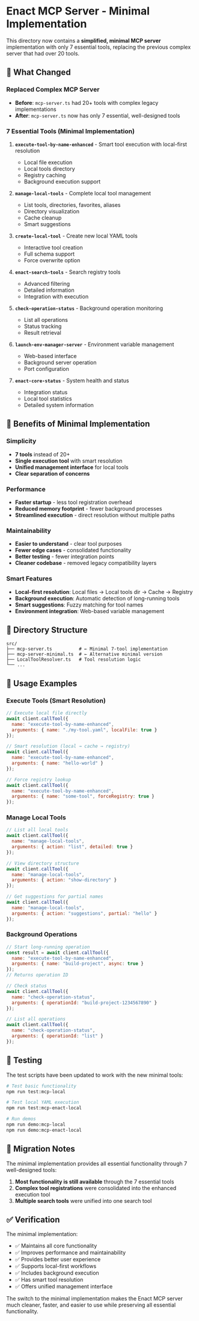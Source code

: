 # Enact MCP Server - Minimal Implementation

This directory now contains a **simplified, minimal MCP server** implementation with only 7 essential tools, replacing the previous complex server that had over 20 tools.

## 🔄 What Changed

### Replaced Complex MCP Server
- **Before**: `mcp-server.ts` had 20+ tools with complex legacy implementations
- **After**: `mcp-server.ts` now has only 7 essential, well-designed tools

### 7 Essential Tools (Minimal Implementation)

1. **`execute-tool-by-name-enhanced`** - Smart tool execution with local-first resolution
   - Local file execution
   - Local tools directory 
   - Registry caching
   - Background execution support

2. **`manage-local-tools`** - Complete local tool management
   - List tools, directories, favorites, aliases
   - Directory visualization
   - Cache cleanup
   - Smart suggestions

3. **`create-local-tool`** - Create new local YAML tools
   - Interactive tool creation
   - Full schema support
   - Force overwrite option

4. **`enact-search-tools`** - Search registry tools
   - Advanced filtering
   - Detailed information
   - Integration with execution

5. **`check-operation-status`** - Background operation monitoring
   - List all operations
   - Status tracking
   - Result retrieval

6. **`launch-env-manager-server`** - Environment variable management
   - Web-based interface
   - Background server operation
   - Port configuration

7. **`enact-core-status`** - System health and status
   - Integration status
   - Local tool statistics
   - Detailed system information

## 🎯 Benefits of Minimal Implementation

### Simplicity
- **7 tools** instead of 20+
- **Single execution tool** with smart resolution
- **Unified management interface** for local tools
- **Clear separation of concerns**

### Performance
- **Faster startup** - less tool registration overhead
- **Reduced memory footprint** - fewer background processes
- **Streamlined execution** - direct resolution without multiple paths

### Maintainability
- **Easier to understand** - clear tool purposes
- **Fewer edge cases** - consolidated functionality
- **Better testing** - fewer integration points
- **Cleaner codebase** - removed legacy compatibility layers

### Smart Features
- **Local-first resolution**: Local files → Local tools dir → Cache → Registry
- **Background execution**: Automatic detection of long-running tools
- **Smart suggestions**: Fuzzy matching for tool names
- **Environment integration**: Web-based variable management

## 📁 Directory Structure

```
src/
├── mcp-server.ts          # ← Minimal 7-tool implementation
├── mcp-server-minimal.ts  # ← Alternative minimal version
├── LocalToolResolver.ts   # Tool resolution logic
└── ...
```

## 🔧 Usage Examples

### Execute Tools (Smart Resolution)
```javascript
// Execute local file directly
await client.callTool({
  name: "execute-tool-by-name-enhanced",
  arguments: { name: "./my-tool.yaml", localFile: true }
});

// Smart resolution (local → cache → registry)
await client.callTool({
  name: "execute-tool-by-name-enhanced", 
  arguments: { name: "hello-world" }
});

// Force registry lookup
await client.callTool({
  name: "execute-tool-by-name-enhanced",
  arguments: { name: "some-tool", forceRegistry: true }
});
```

### Manage Local Tools
```javascript
// List all local tools
await client.callTool({
  name: "manage-local-tools",
  arguments: { action: "list", detailed: true }
});

// View directory structure
await client.callTool({
  name: "manage-local-tools", 
  arguments: { action: "show-directory" }
});

// Get suggestions for partial names
await client.callTool({
  name: "manage-local-tools",
  arguments: { action: "suggestions", partial: "hello" }
});
```

### Background Operations
```javascript
// Start long-running operation
const result = await client.callTool({
  name: "execute-tool-by-name-enhanced",
  arguments: { name: "build-project", async: true }
});
// Returns operation ID

// Check status
await client.callTool({
  name: "check-operation-status",
  arguments: { operationId: "build-project-1234567890" }
});

// List all operations
await client.callTool({
  name: "check-operation-status", 
  arguments: { operationId: "list" }
});
```

## 🧪 Testing

The test scripts have been updated to work with the new minimal tools:

```bash
# Test basic functionality
npm run test:mcp-local

# Test local YAML execution
npm run test:mcp-enact-local  

# Run demos
npm run demo:mcp-local
npm run demo:mcp-enact-local
```

## 🚀 Migration Notes

The minimal implementation provides all essential functionality through 7 well-designed tools:

1. **Most functionality is still available** through the 7 essential tools
2. **Complex tool registrations** were consolidated into the enhanced execution tool
3. **Multiple search tools** were unified into one search tool

## ✅ Verification

The minimal implementation:
- ✅ Maintains all core functionality
- ✅ Improves performance and maintainability  
- ✅ Provides better user experience
- ✅ Supports local-first workflows
- ✅ Includes background execution
- ✅ Has smart tool resolution
- ✅ Offers unified management interface

The switch to the minimal implementation makes the Enact MCP server much cleaner, faster, and easier to use while preserving all essential functionality.
